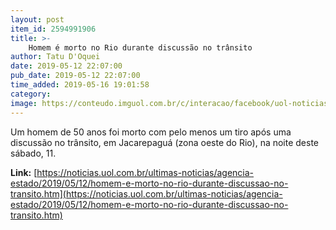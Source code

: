 ```yaml
---
layout: post
item_id: 2594991906
title: >-
    Homem é morto no Rio durante discussão no trânsito
author: Tatu D'Oquei
date: 2019-05-12 22:07:00
pub_date: 2019-05-12 22:07:00
time_added: 2019-05-16 19:01:58
category: 
image: https://conteudo.imguol.com.br/c/interacao/facebook/uol-noticias-600px.jpg
---
```


Um homem de 50 anos foi morto com pelo menos um tiro após uma discussão no trânsito, em Jacarepaguá (zona oeste do Rio), na noite deste sábado, 11.

**Link:** [https://noticias.uol.com.br/ultimas-noticias/agencia-estado/2019/05/12/homem-e-morto-no-rio-durante-discussao-no-transito.htm](https://noticias.uol.com.br/ultimas-noticias/agencia-estado/2019/05/12/homem-e-morto-no-rio-durante-discussao-no-transito.htm)

